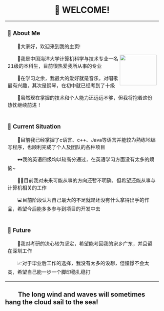 <h1 align="center">
     🙋 WELCOME!
</h1>
<table>
<tr><td>
         
### 🧾 About Me
     
<p>&emsp;&emsp;👋大家好，欢迎来到我的主页!</p>
<img align="right" width="120"src="https://github.com/Chenwtbitno1/Chenwtbitno1.github.io/blob/main/pic/cat.gif?raw=true" height="100" width="100"/>
<p>&emsp;&emsp;🧠我是中国海洋大学计算机科学与技术专业一名21级的本科生，目前很热爱我所从事的专业</p>
<p>&emsp;&emsp;🎹在学习之余，我最大的爱好就是音乐，对唱歌最有兴趣，其次是钢琴，在初中就已经考到了十级</p>
<p>&emsp;&emsp;💪虽然现在掌握的技术和个人能力还远远不够，但我将抱着这份热忱继续前进！</p>

</td></tr>


<tr><td>

### 🔎 Current Situation

<p>&emsp;&emsp;🤸目前我已经掌握了c语言、c++、Java等语言并能较为熟练地编写程序，也顺利完成了个人及团队的各种项目</p>
<p>&emsp;&emsp;🕶我的英语四级均以较高分通过，在英语学习方面没有太多的烦恼~</p>
<p>&emsp;&emsp;👩‍🎓目前我对未来可能从事的方向还暂不明确，但希望还能从事与计算机相关的工作</p>
<p>&emsp;&emsp;💻目前阶段认为自己最大的不足就是还没有什么拿得出手的作品，希望今后能多多参与到项目的开发中去</p>

</td></tr>
<tr><td>
     
### 📆 Future

<p>&emsp;&emsp;🛫我对考研的决心较为坚定，希望能考回我的家乡广东，并且留在深圳工作</p>
<p>&emsp;&emsp;📈对于毕业后工作的选择，我没有太多的设想，但憧憬不会太高，希望自己能一步一个脚印稳扎稳打</p>

</td></tr>
</table>

<h2><strong>&emsp;&emsp;The long wind and waves will sometimes hang the cloud sail to the sea!</strong></h2>

